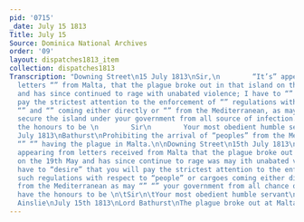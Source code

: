 ```yaml
---
pid: '0715'
_date: July 15 1813
Title: July 15
Source: Dominica National Archives
order: '09'
layout: dispatches1813_item
collection: dispatches1813
Transcription: "Downing Street\n15 July 1813\nSir,\n        “It’s” appearing from
  letters “” from Malta, that the plague broke out in that island on the 19th of May
  and has since continued to rage with unabated violence; I have to “” that you will
  pay the strictest attention to the enforcement of “” regulations with respect to
  “” and “” coming either directly or “” from the Mediterranean, as may “efficiently”
  secure the island under your government from all source of infection.\n\nI have
  the honours to be \n        Sir\n        Your most obedient humble servant\n\n15th
  July 1813\nBathurst\nProhibiting the arrival of “peoples” from the Mediterranean
  “” “” having the plague in Malta.\n\nDowning Street\n15th July 1813\nSir\n\t“It’s”
  appearing from letters received from Malta that the plague broke out on that island
  on the 19th May and has since continue to rage was may ith unabated violence; I
  have to “desire” that you will pay the strictest attention to the enforcements of
  such regulations with respect to “people” or cargoes coming either directly or “”
  from the Mediterranean as may “” “” your government from all chance of infection.\n\nI
  have the honours to be \n\tSir\n\tYour most obedient humble servant\nTo Governor
  Ainslie\nJuly 15th 1813\nLord Bathurst\nThe plague broke out at Malta.\n\n"
---
```

